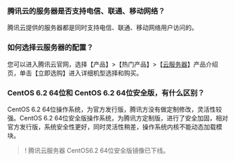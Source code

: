 ### 腾讯云的服务器是否支持电信、联通、移动网络？
腾讯云提供的服务器都是同时支持电信、联通、移动网络用户访问的。

### 如何选择云服务器的配置？
您可以进入腾讯云官网，选择【产品】>【热门产品】>【[云服务器](https://cloud.tencent.com/product/cvm)】产品介绍页，单击【立即选购】进入详细机型选择和购买。

### CentOS 6.2 64位和 CentOS 6.2 64位安全版，有什么区别？
CentOS 6.2 64位操作系统，为官方发行版，腾讯方没有做定制修改，灵活性较强。CentOS 6.2 64位安全版操作系统，为腾讯方定制版，进行了安全加固，相对官方发行版，系统安全性更好，同时灵活性稍差，操作系统内核不能动态加载模块。
>! 腾讯云服务器 CentOS6.2 64位安全版镜像已下线。
>

